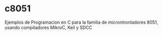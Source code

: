 c8051
=====

Ejemplos de Programacion en C para la familia de microntronladores 8051, usando compiladores MikroC, Keil y SDCC
